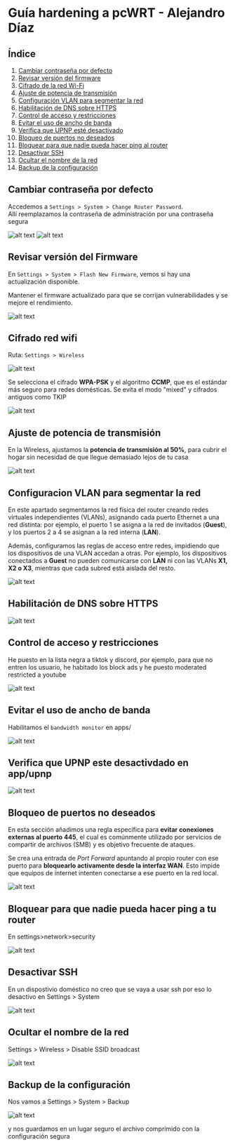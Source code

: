 # Guía hardening a pcWRT - Alejandro Díaz

## Índice

1. [Cambiar contraseña por defecto](#cambiar-contraseña-por-defecto)  
2. [Revisar versión del firmware](#revisar-versión-del-firmware)  
3. [Cifrado de la red Wi-Fi](#cifrado-red-wifi)  
4. [Ajuste de potencia de transmisión](#ajuste-de-potencia-de-transmisión)  
5. [Configuración VLAN para segmentar la red](#configuracion-vlan-para-segmentar-la-red)  
6. [Habilitación de DNS sobre HTTPS](#habilitación-de-dns-sobre-https)  
7. [Control de acceso y restricciones](#control-de-acceso-y-restricciones)  
8. [Evitar el uso de ancho de banda](#evitar-el-uso-de-ancho-de-banda)  
9. [Verifica que UPNP esté desactivado](#verifica-que-upnp-este-desactivdado-en-appupnp)  
10. [Bloqueo de puertos no deseados](#bloqueo-de-puertos-no-deseados)  
11. [Bloquear para que nadie pueda hacer ping al router](#bloquear-para-que-nadie-pueda-hacer-ping-a-tu-router)  
12. [Desactivar SSH](#desactivar-ssh)  
13. [Ocultar el nombre de la red](#ocultar-el-nombre-de-la-red)  
14. [Backup de la configuración](#backup-de-la-configuración)

## Cambiar contraseña por defecto

Accedemos a `Settings > System > Change Router Password`.  
Allí reemplazamos la contraseña de administración por una contraseña segura

![alt text](<img/Pasted image 20250323204547.png>)
![alt text](<img/Pasted image 20250323204613.png>)

## Revisar versión del Firmware

En `Settings > System > Flash New Firmware`, vemos si hay una actualización disponible.  

Mantener el firmware actualizado para que se corrijan vulnerabilidades y se mejore el rendimiento.

![alt text](<img/Pasted image 20250323204931.png>)

## Cifrado red wifi

Ruta: `Settings > Wireless`

![alt text](<img/Pasted image 20250323205837.png>)

Se selecciona el cifrado **WPA-PSK** y el algoritmo **CCMP**, que es el estándar más seguro para redes domésticas. Se evita el modo "mixed" y cifrados antiguos como TKIP

![alt text](<img/Pasted image 20250323210104.png>)

## Ajuste de potencia de transmisión 

En la Wireless, ajustamos la **potencia de transmisión al 50%**, para cubrir el hogar sin necesidad de que llegue demasiado lejos de tu casa

![alt text](<img/Pasted image 20250323210713.png>)

## Configuracion VLAN para segmentar la red 

En este apartado segmentamos la red física del router creando redes virtuales independientes (VLANs), asignando cada puerto Ethernet a una red distinta: por ejemplo, el puerto 1 se asigna a la red de invitados (**Guest**), y los puertos 2 a 4 se asignan a la red interna (**LAN**).

Además, configuramos las reglas de acceso entre redes, impidiendo que los dispositivos de una VLAN accedan a otras. Por ejemplo, los dispositivos conectados a **Guest** no pueden comunicarse con **LAN** ni con las VLANs **X1, X2 o X3**, mientras que cada subred está aislada del resto.

![alt text](<img/Pasted image 20250323211052.png>)

## Habilitación de DNS sobre HTTPS

![alt text](<img/Pasted image 20250323211357.png>)

## Control de acceso y restricciones

He puesto en la lista negra a tiktok y discord, por ejemplo, para que no entren los usuario, he habitado los block ads y he puesto moderated restricted a youtube

![alt text](<img/Pasted image 20250323211704.png>)

## Evitar el uso de ancho de banda

Habilitamos el `bandwidth monitor` en apps/

![alt text](<img/Pasted image 20250323211950.png>)

## Verifica que UPNP este desactivdado en app/upnp 

![alt text](<img/Pasted image 20250323212627.png>)

## Bloqueo de puertos no deseados

En esta sección añadimos una regla específica para **evitar conexiones externas al puerto 445**, el cual es comúnmente utilizado por servicios de compartir de archivos (SMB) y es objetivo frecuente de ataques.

Se crea una entrada de _Port Forward_ apuntando al propio router con ese puerto para **bloquearlo activamente desde la interfaz WAN**. Esto impide que equipos de internet intenten conectarse a ese puerto en la red local.

![alt text](<img/Pasted image 20250323212935.png>)

## Bloquear para que nadie pueda hacer ping a tu router 

En settings>network>security

![alt text](<img/Pasted image 20250323213120.png>)

## Desactivar SSH

En un dispostivio doméstico no creo que se vaya a usar ssh por eso lo desactivo en Settings > System

![alt text](<img/Pasted image 20250323214817.png>)

## Ocultar el nombre de la red

Settings > Wireless > Disable SSID broadcast

![alt text](<img/Pasted image 20250323215035.png>)

## Backup de la configuración

Nos vamos a Settings > System > Backup

![alt text](<img/Pasted image 20250323215155.png>)

y nos guardamos en un lugar seguro el archivo comprimido con la configuración segura

